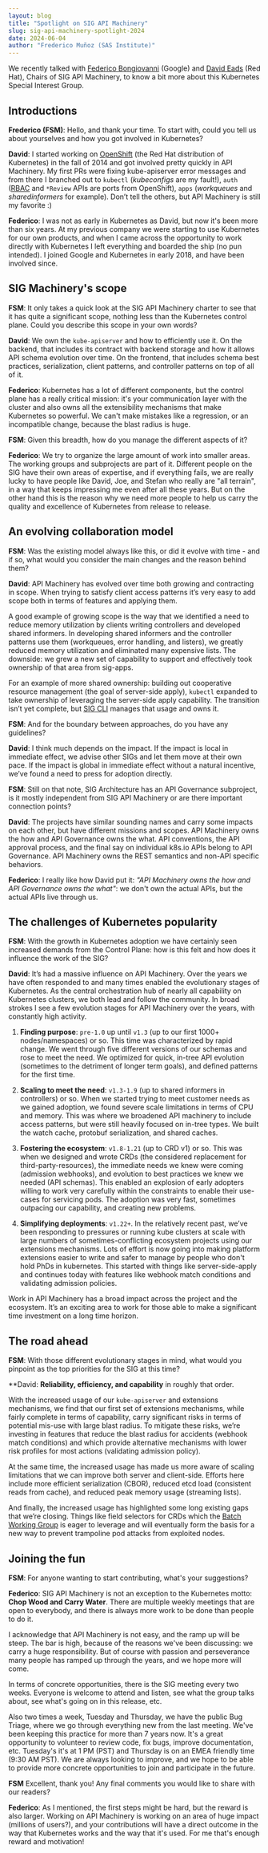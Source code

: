```yaml
---
layout: blog
title: "Spotlight on SIG API Machinery"
slug: sig-api-machinery-spotlight-2024
date: 2024-06-04
author: "Frederico Muñoz (SAS Institute)"
---
```


We recently talked with [Federico Bongiovanni](https://github.com/fedebongio) (Google) and [David
Eads](https://github.com/deads2k) (Red Hat), Chairs of SIG API Machinery, to know a bit more about
this Kubernetes Special Interest Group.

## Introductions

**Frederico (FSM)**: Hello, and thank your time. To start with, could you tell us about
yourselves and how you got involved in Kubernetes?

**David**: I started working on
[OpenShift](https://www.redhat.com/en/technologies/cloud-computing/openshift) (the Red Hat
distribution of Kubernetes) in the fall of 2014 and got involved pretty quickly in API Machinery.  My
first PRs were fixing kube-apiserver error messages and from there I branched out to `kubectl`
(_kubeconfigs_ are my fault!), `auth` ([RBAC](https://kubernetes.io/docs/reference/access-authn-authz/rbac/) and `*Review` APIs are ports
from OpenShift), `apps` (_workqueues_ and _sharedinformers_ for example).  Don’t tell the others,
but API Machinery is still my favorite :)

**Federico**: I was not as early in Kubernetes as David, but now it's been more than six years. At
my previous company we were starting to use Kubernetes for our own products, and when I came across
the opportunity to work directly with Kubernetes I left everything and boarded the ship (no pun
intended). I joined Google and Kubernetes in early 2018, and have been involved since.

## SIG Machinery's scope

**FSM**: It only takes a quick look at the SIG API Machinery charter to see that it has quite a
significant scope, nothing less than the Kubernetes control plane. Could you describe this scope in
your own words?

**David**: We own the `kube-apiserver` and how to efficiently use it. On the backend, that includes
its contract with backend storage and how it allows API schema evolution over time.  On the
frontend, that includes schema best practices, serialization, client patterns, and controller
patterns on top of all of it.

**Federico**: Kubernetes has a lot of different components, but the control plane has a really
critical mission: it's your communication layer with the cluster and also owns all the extensibility
mechanisms that make Kubernetes so powerful. We can't make mistakes like a regression, or an
incompatible change, because the blast radius is huge.

**FSM**: Given this breadth, how do you manage the different aspects of it?

**Federico**: We try to organize the large amount of work into smaller areas. The working groups and
subprojects are part of it. Different people on the SIG have their own areas of expertise, and if
everything fails, we are really lucky to have people like David, Joe, and Stefan who really are "all
terrain", in a way that keeps impressing me even after all these years.  But on the other hand this
is the reason why we need more people to help us carry the quality and excellence of Kubernetes from
release to release.

## An evolving collaboration model

**FSM**: Was the existing model always like this, or did it evolve with time - and if so, what would
you consider the main changes and the reason behind them?

**David**: API Machinery has evolved over time both growing and contracting in scope.  When trying
to satisfy client access patterns it’s very easy to add scope both in terms of features and applying
them.

A good example of growing scope is the way that we identified a need to reduce memory utilization by
clients writing controllers and developed shared informers.  In developing shared informers and the
controller patterns use them (workqueues, error handling, and listers), we greatly reduced memory
utilization and eliminated many expensive lists.  The downside: we grew a new set of capability to
support and effectively took ownership of that area from sig-apps.

For an example of more shared ownership: building out cooperative resource management (the goal of
server-side apply), `kubectl` expanded to take ownership of leveraging the server-side apply
capability.  The transition isn’t yet complete, but [SIG
CLI](https://github.com/kubernetes/community/tree/master/sig-cli) manages that usage and owns it.

**FSM**: And for the boundary between approaches, do you have any guidelines?

**David**: I think much depends on the impact. If the impact is local in immediate effect, we advise
other SIGs and let them move at their own pace.  If the impact is global in immediate effect without
a natural incentive, we’ve found a need to press for adoption directly.

**FSM**: Still on that note, SIG Architecture has an API Governance subproject, is it mostly
independent from SIG API Machinery or are there important connection points?

**David**: The projects have similar sounding names and carry some impacts on each other, but have
different missions and scopes.  API Machinery owns the how and API Governance owns the what.  API
conventions, the API approval process, and the final say on individual k8s.io APIs belong to API
Governance.  API Machinery owns the REST semantics and non-API specific behaviors.

**Federico**: I really like how David put it: *"API Machinery owns the how and API Governance owns
the what"*: we don't own the actual APIs, but the actual APIs live through us.

## The challenges of Kubernetes popularity

**FSM**: With the growth in Kubernetes adoption we have certainly seen increased demands from the
Control Plane: how is this felt and how does it influence the work of the SIG?

**David**: It’s had a massive influence on API Machinery.  Over the years we have often responded to
and many times enabled the evolutionary stages of Kubernetes.  As the central orchestration hub of
nearly all capability on Kubernetes clusters, we both lead and follow the community.  In broad
strokes I see a few evolution stages for API Machinery over the years, with constantly high
activity.

1. **Finding purpose**: `pre-1.0` up until `v1.3` (up to our first 1000+ nodes/namespaces) or
   so. This time was characterized by rapid change.  We went through five different versions of our
   schemas and rose to meet the need.  We optimized for quick, in-tree API evolution (sometimes to
   the detriment of longer term goals), and defined patterns for the first time.

2. **Scaling to meet the need**: `v1.3-1.9` (up to shared informers in controllers) or so.  When we
   started trying to meet customer needs as we gained adoption, we found severe scale limitations in
   terms of CPU and memory. This was where we broadened API machinery to include access patterns, but
   were still heavily focused on in-tree types.  We built the watch cache, protobuf serialization,
   and shared caches.

3. **Fostering the ecosystem**: `v1.8-1.21` (up to CRD v1) or so.  This was when we designed and wrote
   CRDs (the considered replacement for third-party-resources), the immediate needs we knew were
   coming (admission webhooks), and evolution to best practices we knew we needed (API schemas).
   This enabled an explosion of early adopters willing to work very carefully within the constraints
   to enable their use-cases for servicing pods.  The adoption was very fast, sometimes outpacing
   our capability, and creating new problems.

4. **Simplifying deployments**: `v1.22+`.  In the relatively recent past, we’ve been responding to
   pressures or running kube clusters at scale with large numbers of sometimes-conflicting ecosystem
   projects using our extensions mechanisms.  Lots of effort is now going into making platform
   extensions easier to write and safer to manage by people who don't hold PhDs in kubernetes.  This
   started with things like server-side-apply and continues today with features like webhook match
   conditions and validating admission policies.

Work in API Machinery has a broad impact across the project and the ecosystem.  It’s an exciting
area to work for those able to make a significant time investment on a long time horizon.

## The road ahead

**FSM**: With those different evolutionary stages in mind, what would you pinpoint as the top
priorities for the SIG at this time?

**David: **Reliability, efficiency, and capability** in roughly that order.

With the increased usage of our `kube-apiserver` and extensions mechanisms, we find that our first
set of extensions mechanisms, while fairly complete in terms of capability, carry significant risks
in terms of potential mis-use with large blast radius.  To mitigate these risks, we’re investing in
features that reduce the blast radius for accidents (webhook match conditions) and which provide
alternative mechanisms with lower risk profiles for most actions (validating admission policy).

At the same time, the increased usage has made us more aware of scaling limitations that we can
improve both server and client-side.  Efforts here include more efficient serialization (CBOR),
reduced etcd load (consistent reads from cache), and reduced peak memory usage (streaming lists).

And finally, the increased usage has highlighted some long existing
gaps that we’re closing.  Things like field selectors for CRDs which
the [Batch Working Group](https://github.com/kubernetes/community/blob/master/wg-batch/README.md)
is eager to leverage and will eventually form the basis for a new way
to prevent trampoline pod attacks from exploited nodes.

## Joining the fun

**FSM**: For anyone wanting to start contributing, what's your suggestions?

**Federico**: SIG API Machinery is not an exception to the Kubernetes motto: **Chop Wood and Carry
Water**. There are multiple weekly meetings that are open to everybody, and there is always more
work to be done than people to do it.

I acknowledge that API Machinery is not easy, and the ramp up will be steep. The bar is high,
because of the reasons we've been discussing: we carry a huge responsibility. But of course with
passion and perseverance many people has ramped up through the years, and we hope more will come.

In terms of concrete opportunities, there is the SIG meeting every two weeks. Everyone is welcome to
attend and listen, see what the group talks about, see what's going on in this release, etc.

Also two times a week, Tuesday and Thursday, we have the public Bug Triage, where we go through
everything new from the last meeting. We've been keeping this practice for more than 7 years
now. It's a great opportunity to volunteer to review code, fix bugs, improve documentation,
etc. Tuesday's it's at 1 PM (PST) and Thursday is on an EMEA friendly time (9:30 AM PST).  We are
always looking to improve, and we hope to be able to provide more concrete opportunities to join and
participate in the future.

**FSM** Excellent, thank you! Any final comments you would like to share with our readers?

**Federico**: As I mentioned, the first steps might be hard, but the reward is also larger. Working
on API Machinery is working on an area of huge impact (millions of users?), and your contributions
will have a direct outcome in the way that Kubernetes works and the way that it's used. For me
that's enough reward and motivation!
